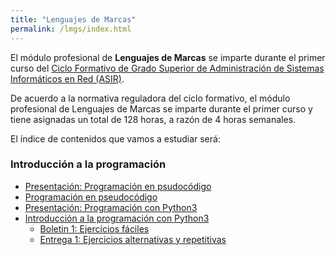 ```yaml
---
title: "Lenguajes de Marcas"
permalink: /lmgs/index.html
---
```



El módulo profesional de **Lenguajes de Marcas** se imparte durante el primer curso del [Ciclo Formativo de Grado Superior de Administración de Sistemas Informáticos en Red (ASIR)](http://www.aapri.es/curriculo/fp/asir).

De acuerdo a la normativa reguladora del ciclo formativo, el módulo profesional de Lenguajes de Marcas se imparte durante el primer curso y tiene asignadas un total de 128 horas, a razón de 4 horas semanales.


El índice de contenidos que vamos a estudiar será:

### Introducción a la programación

* [Presentación: Programación en psudocódigo](https://docs.google.com/presentation/d/e/2PACX-1vRUh9rGAN2AJmtreO0WR_a9_s2aLOPBZF-yoHgqvG0JXn1tHdhe78ocg2Enh_uDQZ461N34PZ7_6CGh/pub?start=true&loop=false&delayms=3000)
* [Programación en pseudocódigo](https://github.com/josedom24/curso_programacion)
* [Presentación: Programación con Python3](https://docs.google.com/presentation/d/e/2PACX-1vQFNORQfZymIauAJgFZyLK_FdsitQe9ZUFoF7G-0CiwnmNUzFoJSBLm_Sa8kmxlBa1v3l5aaaMzFNO8/pub?start=true&loop=false&delayms=3000)
* [Introducción a la programación con Python3](https://gitlab.com/josedom24/curso_programacion_python3)
    * [Boletin 1: Ejercicios fáciles](u02/boletin1.html)
    * [Entrega 1: Ejercicios alternativas y repetitivas](u03/entrega1.html)